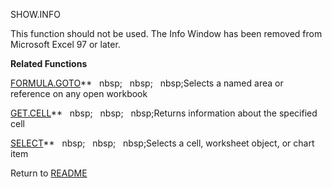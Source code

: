 SHOW.INFO

This function should not be used. The Info Window has been removed from
Microsoft Excel 97 or later.

**Related Functions**

[FORMULA.GOTO](FORMULA.GOTO.md)**&nbsp;&nbsp;&nbsp;nbsp;&nbsp;&nbsp;&nbsp;nbsp;&nbsp;&nbsp;&nbsp;nbsp;Selects a named area or reference on any
open workbook

[GET.CELL](GET.CELL.md)**&nbsp;&nbsp;&nbsp;nbsp;&nbsp;&nbsp;&nbsp;nbsp;&nbsp;&nbsp;&nbsp;nbsp;Returns information about the specified cell

[SELECT](SELECT.md)**&nbsp;&nbsp;&nbsp;nbsp;&nbsp;&nbsp;&nbsp;nbsp;&nbsp;&nbsp;&nbsp;nbsp;Selects a cell, worksheet object, or chart item



Return to [README](README.md)

